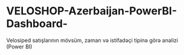 # VELOSHOP-Azerbaijan-PowerBI-Dashboard-
Velosiped satışlarının mövsüm, zaman və istifadəçi tipinə görə analizi (Power BI)
